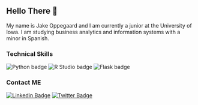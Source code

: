 ## Hello There 👋 
My name is Jake Oppegaard and I am currently a junior at the University of Iowa. I am studying business analytics and information systems with a minor in Spanish.

### Technical Skills
![Python badge](https://img.shields.io/static/v1?message=python&logo=python&labelColor=5c5c5c&color=3776AB&logoColor=white&label=%20&style=for-the-badge)
![R Studio badge](https://img.shields.io/static/v1?message=R%20Studio&logo=RStudio&labelColor=75AADB&color=75AADB&logoColor=white&label=%20&style=for-the-badge)
![Flask badge](https://img.shields.io/static/v1?message=Flask&logo=Flask&labelColor=000000&color=000000&logoColor=white&label=%20&style=for-the-badge)

### Contact ME
[![Linkedin Badge](https://img.shields.io/badge/-LinkedIn-0e76a8?style=flat-square&logo=Linkedin&logoColor=white)](https://www.linkedin.com/in/jake-oppegaard/)
[![Twitter Badge](https://img.shields.io/badge/-Twitter-00acee?style=flat-square&logo=Twitter&logoColor=white)](https://twitter.com/joppegaard6)


<!--
**JakeOppegaard/JakeOppegaard** is a ✨ _special_ ✨ repository because its `README.md` (this file) appears on your GitHub profile.


